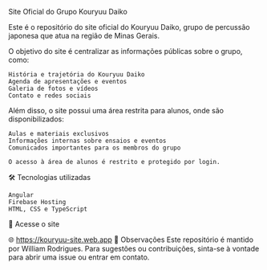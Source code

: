 Site Oficial do Grupo Kouryuu Daiko

Este é o repositório do site oficial do Kouryuu Daiko, grupo de percussão japonesa que atua na região de Minas Gerais.

O objetivo do site é centralizar as informações públicas sobre o grupo, como:

    História e trajetória do Kouryuu Daiko
    Agenda de apresentações e eventos
    Galeria de fotos e vídeos
    Contato e redes sociais

Além disso, o site possui uma área restrita para alunos, onde são disponibilizados:

    Aulas e materiais exclusivos
    Informações internas sobre ensaios e eventos
    Comunicados importantes para os membros do grupo

    O acesso à área de alunos é restrito e protegido por login.

🛠️ Tecnologias utilizadas

    Angular
    Firebase Hosting
    HTML, CSS e TypeScript

📡 Acesse o site

🌐 https://kouryuu-site.web.app
📌 Observações
Este repositório é mantido por William Rodrigues. Para sugestões ou contribuições, sinta-se à vontade para abrir uma issue ou entrar em contato.
